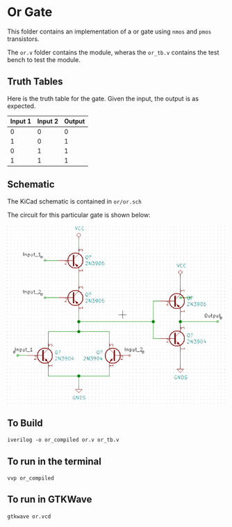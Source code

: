 # Or Gate

This folder contains an implementation of a or gate using `nmos` and `pmos` transistors.

The `or.v` folder contains the module, wheras the `or_tb.v` contains the test bench to test the module.


## Truth Tables

Here is the truth table for the gate. Given the input, the output is as expected.

Input 1 | Input 2 | Output 
------- | ------- | ------
   0    |    0    |   0
   1    |    0    |   1
   0    |    1    |   1
   1    |    1    |   1

## Schematic

The KiCad schematic is contained in `or/or.sch`

The circuit for this particular gate is shown below:

![Image of Nor Gate Schematic](https://raw.githubusercontent.com/abhishekpratapa/computer/master/or/assets/or.png)

## To Build

```
iverilog -o or_compiled or.v or_tb.v 
```

## To run in the terminal

```
vvp or_compiled
```

## To run in GTKWave

```
gtkwave or.vcd
```
